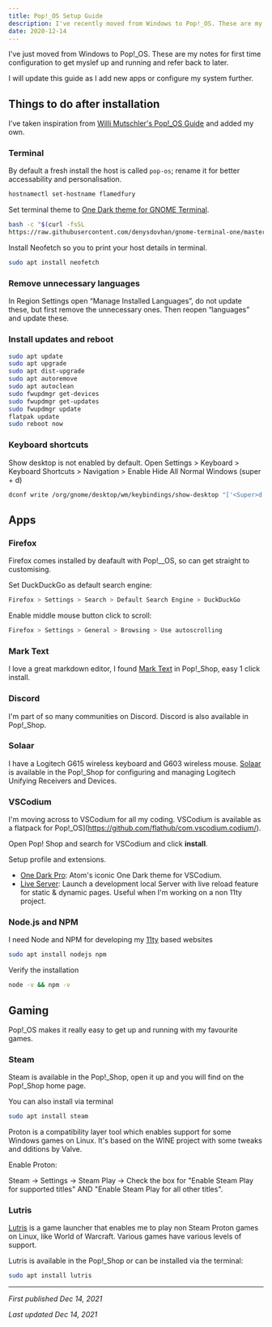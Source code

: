```yaml
---
title: Pop!_OS Setup Guide
description: I've recently moved from Windows to Pop!_OS. These are my notes for first time configuration to get myself up and running and refer back to later.
date: 2020-12-14
---
```


I've just moved from Windows to Pop!_OS. These are my notes for first time configuration to get myslef up and running and refer back to later. 

I will update this guide as I add new apps or configure my system further.

## Things to do after installation

I've taken inspiration from [Willi Mutschler's Pop!_OS Guide](https://mutschler.eu/linux/install-guides/pop-os-post-install/) and added my own.

### Terminal

By default a fresh install the host is called `pop-os`; rename it for better accessability and personalisation.

```bash
hostnamectl set-hostname flamedfury
```

Set terminal theme to [One Dark theme for GNOME Terminal](https://github.com/denysdovhan/one-gnome-terminal).

```bash
bash -c "$(curl -fsSL 
https://raw.githubusercontent.com/denysdovhan/gnome-terminal-one/master/one-dark.sh)"
```

Install Neofetch so you to print your host details in terminal.

```bash
sudo apt install neofetch
```

### Remove unnecessary languages

In Region Settings open “Manage Installed Languages”, do not update 
these, but first remove the unnecessary ones. Then reopen “languages” 
and update these.

### Install updates and reboot

```bash
sudo apt update
sudo apt upgrade
sudo apt dist-upgrade
sudo apt autoremove
sudo apt autoclean
sudo fwupdmgr get-devices
sudo fwupdmgr get-updates
sudo fwupdmgr update
flatpak update
sudo reboot now
```

### Keyboard shortcuts

Show desktop is not enabled by default. Open Settings > Keyboard > Keyboard Shortcuts > Navigation > Enable Hide All Normal Windows (super + d)

```bash
dconf write /org/gnome/desktop/wm/keybindings/show-desktop "['<Super>d']"`
```

## Apps

### Firefox

Firefox comes installed by deafault with Pop!__OS, so can get straight to customising.

Set DuckDuckGo as default search engine: 

```bash
Firefox > Settings > Search > Default Search Engine > DuckDuckGo
```

Enable middle mouse button click to scroll:

```bash
Firefox > Settings > General > Browsing > Use autoscrolling
```

### Mark Text

I love a great markdown editor, I found [Mark Text](https://marktext.app/) in Pop!_Shop, easy 1 click install.

### Discord

I'm  part of so many communities on Discord. Discord is also available in Pop!_Shop.

### Solaar

I have a Logitech G615 wireless keyboard and G603 wireless mouse. [Solaar](https://pwr-solaar.github.io/Solaar/) is available in the Pop!_Shop for configuring and managing Logitech Unifying Receivers and Devices.

### VSCodium

I'm moving across to VSCodium for all my coding. VSCodium is available as a flatpack for Pop!_OS](https://github.com/flathub/com.vscodium.codium/).

Open Pop! Shop and search for VSCodium and click **install**.

Setup profile and extensions.

- [One Dark Pro](https://open-vsx.org/extension/zhuangtongfa/material-theme): Atom's iconic One Dark theme for VSCodium.
- [Live Server](https://open-vsx.org/extension/ritwickdey/LiveServer): Launch a development local Server with live reload feature for static & dynamic pages. Useful when I'm working on a non 11ty project.

### Node.js and NPM

I need Node and NPM for developing my [11ty](https://11ty.dev) based websites

```bash
sudo apt install nodejs npm
```

Verify the installation

```bash
node -v && npm -v
```

## Gaming

Pop!_OS makes it really easy to get up and running with my favourite games.

### Steam

Steam is available in the Pop!_Shop, open it up and you will find on the Pop!_Shop home page.

You can also install via terminal

```bash
sudo apt install steam
```

Proton is a compatibility layer tool which enables support for some Windows games on Linux. It's based on the WINE project with some tweaks and dditions by Valve. 

Enable Proton: 

Steam -> Settings -> Steam Play -> Check the box for "Enable Steam Play for supported titles" AND "Enable Steam Play for all other 
titles".

### Lutris

[Lutris](https://lutris.net/) is a game launcher that enables me to play non Steam Proton games on Linux, like World of Warcraft. Various games have various levels of support.

Lutris is available in the Pop!_Shop or can be installed via the terminal:

```bash
sudo apt install lutris
```

***

*First published Dec 14, 2021*

*Last updated Dec 14, 2021*